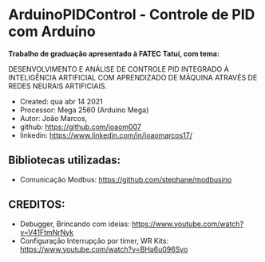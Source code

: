 # ArduinoPIDControl - Controle de PID com Arduíno

**Trabalho de graduação apresentado à FATEC Tatuí, com tema:**

DESENVOLVIMENTO E ANÁLISE DE CONTROLE PID INTEGRADO À INTELIGÊNCIA ARTIFICIAL 
COM APRENDIZADO DE MÁQUINA ATRAVÉS DE REDES NEURAIS ARTIFICIAIS.

 * Created:   qua abr 14 2021
 * Processor: Mega 2560 (Arduino Mega)
 * Autor: João Marcos, 
 * github: https://github.com/joaom007
 * linkedin: https://www.linkedin.com/in/joaomarcos17/

 ## Bibliotecas utilizadas:
 * Comunicação Modbus: https://github.com/stephane/modbusino

 ## CREDITOS: 
 * Debugger, Brincando com ideias: https://www.youtube.com/watch?v=V41FtmNrNyk
 * Configuração Interrupção por timer, WR Kits: https://www.youtube.com/watch?v=BHa6u096Svo
